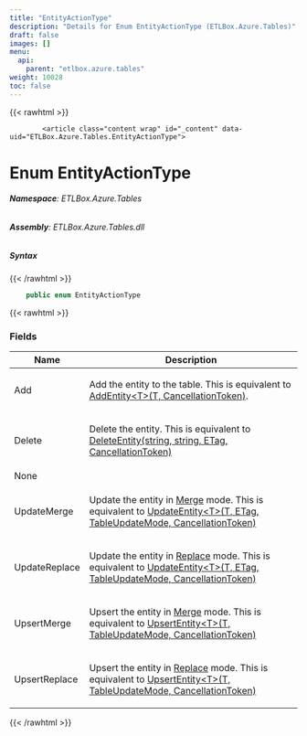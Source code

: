 ```yaml
---
title: "EntityActionType"
description: "Details for Enum EntityActionType (ETLBox.Azure.Tables)"
draft: false
images: []
menu:
  api:
    parent: "etlbox.azure.tables"
weight: 10028
toc: false
---
```


{{< rawhtml >}}

            <article class="content wrap" id="_content" data-uid="ETLBox.Azure.Tables.EntityActionType">
  <h1 id="ETLBox_Azure_Tables_EntityActionType" data-uid="ETLBox.Azure.Tables.EntityActionType" class="text-break">Enum EntityActionType</h1>
  <div class="markdown level0 summary"></div>
  <div class="markdown level0 conceptual"></div>
<h6><strong>Namespace</strong>: ETLBox.Azure.Tables</h6>
  <h6><strong>Assembly</strong>: ETLBox.Azure.Tables.dll</h6>
  <h5 id="ETLBox_Azure_Tables_EntityActionType_syntax">Syntax</h5>
{{< /rawhtml >}}

```C#
    public enum EntityActionType
```

{{< rawhtml >}}
  <h3 id="fields">Fields
</h3>
  <table class="table table-bordered table-condensed">
    <thead>
      <tr>
        <th>Name</th>
        <th>Description</th>
      </tr>
    <thead>
    </thead></thead><tbody>
      <tr>
        <td id="ETLBox_Azure_Tables_EntityActionType_Add">Add</td>
        <td><p>Add the entity to the table. This is equivalent to <a class="xref" href="https://learn.microsoft.com/dotnet/api/azure.data.tables.tableclient.addentity">AddEntity&lt;T&gt;(T, CancellationToken)</a>.</p>
</td>
      </tr>
      <tr>
        <td id="ETLBox_Azure_Tables_EntityActionType_Delete">Delete</td>
        <td><p>Delete the entity. This is equivalent to <a class="xref" href="https://learn.microsoft.com/dotnet/api/azure.data.tables.tableclient.deleteentity#azure-data-tables-tableclient-deleteentity(system-string-system-string-azure-etag-system-threading-cancellationtoken)">DeleteEntity(string, string, ETag, CancellationToken)</a></p>
</td>
      </tr>
      <tr>
        <td id="ETLBox_Azure_Tables_EntityActionType_None">None</td>
        <td></td>
      </tr>
      <tr>
        <td id="ETLBox_Azure_Tables_EntityActionType_UpdateMerge">UpdateMerge</td>
        <td><p>Update the entity in <a class="xref" href="https://learn.microsoft.com/dotnet/api/azure.data.tables.tableupdatemode#azure-data-tables-tableupdatemode-merge">Merge</a> mode. This is equivalent to <a class="xref" href="https://learn.microsoft.com/dotnet/api/azure.data.tables.tableclient.updateentity">UpdateEntity&lt;T&gt;(T, ETag, TableUpdateMode, CancellationToken)</a></p>
</td>
      </tr>
      <tr>
        <td id="ETLBox_Azure_Tables_EntityActionType_UpdateReplace">UpdateReplace</td>
        <td><p>Update the entity in <a class="xref" href="https://learn.microsoft.com/dotnet/api/azure.data.tables.tableupdatemode#azure-data-tables-tableupdatemode-replace">Replace</a> mode. This is equivalent to <a class="xref" href="https://learn.microsoft.com/dotnet/api/azure.data.tables.tableclient.updateentity">UpdateEntity&lt;T&gt;(T, ETag, TableUpdateMode, CancellationToken)</a></p>
</td>
      </tr>
      <tr>
        <td id="ETLBox_Azure_Tables_EntityActionType_UpsertMerge">UpsertMerge</td>
        <td><p>Upsert the entity in <a class="xref" href="https://learn.microsoft.com/dotnet/api/azure.data.tables.tableupdatemode#azure-data-tables-tableupdatemode-merge">Merge</a> mode. This is equivalent to <a class="xref" href="https://learn.microsoft.com/dotnet/api/azure.data.tables.tableclient.upsertentity">UpsertEntity&lt;T&gt;(T, TableUpdateMode, CancellationToken)</a></p>
</td>
      </tr>
      <tr>
        <td id="ETLBox_Azure_Tables_EntityActionType_UpsertReplace">UpsertReplace</td>
        <td><p>Upsert the entity in <a class="xref" href="https://learn.microsoft.com/dotnet/api/azure.data.tables.tableupdatemode#azure-data-tables-tableupdatemode-replace">Replace</a> mode. This is equivalent to <a class="xref" href="https://learn.microsoft.com/dotnet/api/azure.data.tables.tableclient.upsertentity">UpsertEntity&lt;T&gt;(T, TableUpdateMode, CancellationToken)</a></p>
</td>
      </tr>
    </tbody>
  </table>

{{< /rawhtml >}}
